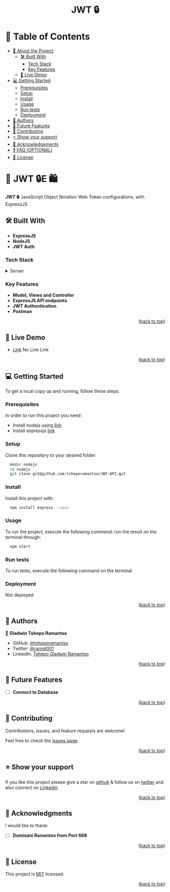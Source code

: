 <a name="readme-top"></a>

<div align="center">

  <h1><b> JWT 🔒</b></h1>
</div>

<!-- TABLE OF CONTENTS -->

# 📗 Table of Contents

- [📖 About the Project](#about-project)
  - [🛠 Built With](#built-with)
    - [Tech Stack](#tech-stack)
    - [Key Features](#key-features)
  - [🚀 Live Demo](#live-demo)
- [💻 Getting Started](#getting-started)
  - [Prerequisites](#prerequisites)
  - [Setup](#setup)
  - [Install](#install)
  - [Usage](#usage)
  - [Run tests](#run-tests)
  - [Deployment](#deployment)
- [👥 Authors](#authors)
- [🔭 Future Features](#future-features)
- [🤝 Contributing](#contributing)
- [⭐️ Show your support](#support)
- [🙏 Acknowledgements](#acknowledgements)
- [❓ FAQ (OPTIONAL)](#faq)
- [📝 License](#license)

<!-- PROJECT DESCRIPTION -->

# 📖 JWT 🔒E 🛍️<a name="about-project"></a>

**JWT 🔒** JavaScript Object Notation Web Token configurations, with ExpressJS

## 🛠 Built With <a name="built-with"></a>

- **ExpressJS**
- **NodeJS**
- **JWT Auth**

### Tech Stack <a name="tech-stack"></a>

<details>
  <summary>Server</summary>
  <ul>
    <li><a href="https://nodejs.org/en">NodeJS</a></li>
  </ul>
  <ul>
    <li><a href="https://expressjs.com/">ExpressJS</a></li>
  </ul>
  <ul>
    <li><a href="https://jwt.io/#debugger-io">JWT</a></li>
  </ul>
</details>

<!-- Features -->

### Key Features <a name="key-features"></a>

- **Model, Views and Controller**
- **ExpressJS API endpoints**
- **JWT Authentication**
- **Postman**

<p align="right">(<a href="#readme-top">back to top</a>)</p>

<!-- LIVE DEMO -->

## 🚀 Live Demo <a name="live-demo"></a>

- [Link]() No Live Link

<p align="right">(<a href="#readme-top">back to top</a>)</p>

<!-- GETTING STARTED -->

## 💻 Getting Started <a name="getting-started"></a>

To get a local copy up and running, follow these steps.

### Prerequisites

In order to run this project you need:

- Install nodejs using [link](https://nodejs.org/en/download/prebuilt-installer)
- Install expressjs [link](https://expressjs.com/)

### Setup

Clone this repository to your desired folder:

```sh
  mkdir nodejs
  cd nodejs
  git clone git@github.com:tsheporamantso/JWT-API.git
```

### Install

Install this project with:

```sh
  npm install express --save
```

### Usage

To run the project, execute the following command:
run the result on the terminal through:

```sh
  npm start
```

### Run tests

To run tests, execute the following command on the terminal

<!-- ```sh
  bundle exec rspec
``` -->

### Deployment

Not deployed

<p align="right">(<a href="#readme-top">back to top</a>)</p>

<!-- AUTHORS -->

## 👥 Authors <a name="authors"></a>

👤 **Gladwin Tshepo Ramantso**

- GitHub: [@tsheporamantso](https://github.com/tsheporamantso)
- Twitter: [@ramgt001](https://twitter.com/ramgt001)
- LinkedIn: [Tshepo Gladwin Ramantso](https://www.linkedin.com/in/tshepo-ramantso-b6a35433/)

<p align="right">(<a href="#readme-top">back to top</a>)</p>

<!-- FUTURE FEATURES -->

## 🔭 Future Features <a name="future-features"></a>

- [ ] **Connect to Database**

<p align="right">(<a href="#readme-top">back to top</a>)</p>

<!-- CONTRIBUTING -->

## 🤝 Contributing <a name="contributing"></a>

Contributions, issues, and feature requests are welcome!

Feel free to check the [issues page](https://github.com/tsheporamantso/JWT-API/issues).

<p align="right">(<a href="#readme-top">back to top</a>)</p>

<!-- SUPPORT -->

## ⭐️ Show your support <a name="support"></a>

If you like this project please give a star on [github](https://github.com/tsheporamantso) & follow us on [twitter](https://twitter.com/ramgt001) and also connect on [Linkedin](https://www.linkedin.com/in/tshepo-ramantso-b6a35433/).

<p align="right">(<a href="#readme-top">back to top</a>)</p>

<!-- ACKNOWLEDGEMENTS -->

## 🙏 Acknowledgments <a name="acknowledgements"></a>

I would like to thank:

- [ ] **Dumisani Ramantso from Port 668**

<p align="right">(<a href="#readme-top">back to top</a>)</p>

<!-- LICENSE -->

## 📝 License <a name="license"></a>

This project is [MIT](https://github.com/tsheporamantso/JWT-API/blob/9837b52bfc3948a378baaa876a87fa2c54d3fbdf/LICENSE) licensed.

<p align="right">(<a href="#readme-top">back to top</a>)</p>
